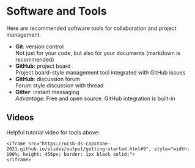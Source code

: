 # Software and Tools

Here are recommended software tools for collaboration and project management.

* **Git**: version control  
    Not just for your code, but also for your documents (markdown is recommended)
* **GitHub**: project board  
    Project board-style management tool integrated with GitHub issues
* **GitHub**: discussion forum  
    Forum style discussion with thread
* **Gitter**: instant messaging  
    _Advantage_: Free and open source. GitHub integration is built-in

## Videos

Helpful tutorial video for tools above:

```{div} tools-tutorial-video
<iframe src="https://ucsb-ds-capstone-2021.github.io/slides/output/getting-started.html#9", style="width: 100%; height: 456px; border: 1px black solid;">
</iframe>
```


